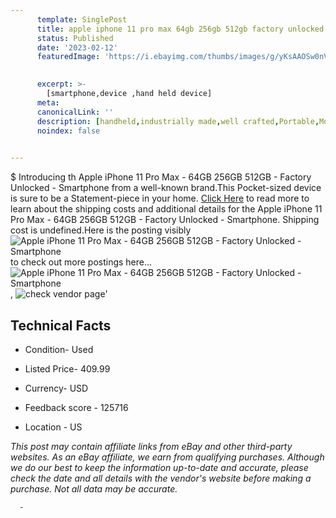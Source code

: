 ```yaml
---
      template: SinglePost
      title: apple iphone 11 pro max 64gb 256gb 512gb factory unlocked smartphone
      status: Published
      date: '2023-02-12'
      featuredImage: 'https://i.ebayimg.com/thumbs/images/g/yKsAAOSw0nVhnsbv/s-l225.jpg'
       

      excerpt: >-
        [smartphone,device ,hand held device]
      meta:
      canonicalLink: ''
      description: [handheld,industrially made,well crafted,Portable,Mobile,Compact,Convenient,Lightweight,Maneuverable,Man-portable,Miniature,Carriable,Hand-held,Light,Holdable,Transportable,Mobile device,Pocket-sized,On-the-go,Wireless,Cordless,Compact size,Convenient size, smartphone,device ,hand held device]
      noindex: false
      

---
```

$
      Introducing th Apple iPhone 11 Pro Max - 64GB  256GB 512GB - Factory Unlocked - Smartphone from a well-known brand.This Pocket-sized device  is sure to be a Statement-piece in your home. [Click Here](https://www.ebay.com/itm/125062140809?hash=item1d1e48d389%3Ag%3AyKsAAOSw0nVhnsbv&mkevt=1&mkcid=1&mkrid=711-53200-19255-0&campid=%253CePNCampaignId%253E&customid=%253CreferenceId%253E&toolid=10049) to read more to learn about the shipping costs and additional details for the Apple iPhone 11 Pro Max - 64GB  256GB 512GB - Factory Unlocked - Smartphone. Shipping cost is undefined.Here is the posting visibly ![Apple iPhone 11 Pro Max - 64GB  256GB 512GB - Factory Unlocked - Smartphone](https://i.ebayimg.com/thumbs/images/g/yKsAAOSw0nVhnsbv/s-l225.jpg) to check out more postings here... ![Apple iPhone 11 Pro Max - 64GB  256GB 512GB - Factory Unlocked - Smartphone](https://i.ebayimg.com/images/g/yKsAAOSw0nVhnsbv/s-l1200.jpg), ![check vendor page](https://origin-galleryplus.ebayimg.com/ws/web/125062140809_2_0_1/225x225.jpg,https://origin-galleryplus.ebayimg.com/ws/web/125062140809_3_0_1/225x225.jpg,https://origin-galleryplus.ebayimg.com/ws/web/125062140809_4_0_1/225x225.jpg,https://origin-galleryplus.ebayimg.com/ws/web/125062140809_5_0_1/225x225.jpg)'

      

 ## Technical Facts 



     
      

 - Condition- Used 


      

 - Listed Price- 409.99 


      

 - Currency- USD 


      

 - Feedback score - 125716 


      

 - Location - US 


      
      

 *_This post may contain affiliate links from eBay and other third-party websites. As an eBay affiliate, we earn from qualifying purchases. Although we do our best to keep the information up-to-date and accurate, please check the date and all details with the vendor's website before making a purchase. Not all data may be accurate._*




      -
